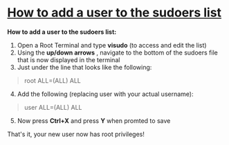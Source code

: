 # [How to add a user to the sudoers list](http://www.pendrivelinux.com/how-to-add-a-user-to-the-sudoers-list/)

**How to add a user to the sudoers list:**

  1. Open a Root Terminal and type **visudo** (to access and edit the list)
  2. Using the **up/down arrows** , navigate to the bottom of the sudoers file that is now displayed in the terminal
  3. Just under the line that looks like the following:

> root ALL=(ALL) ALL

  4. Add the following (replacing user with your actual username):

> user ALL=(ALL) ALL

  5. Now press **Ctrl+X** and press **Y** when promted to save

That's it, your new user now has root privileges!
